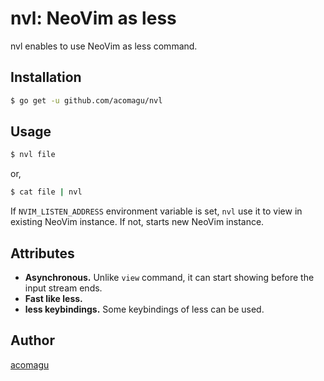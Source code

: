 # nvl: NeoVim as less

nvl enables to use NeoVim as less command.

## Installation

```bash
$ go get -u github.com/acomagu/nvl
```

## Usage

```bash
$ nvl file
```

or,

```bash
$ cat file | nvl
```

If `NVIM_LISTEN_ADDRESS` environment variable is set, `nvl` use it to view in existing NeoVim instance. If not, starts new NeoVim instance.

## Attributes

- **Asynchronous.** Unlike `view` command, it can start showing before the input stream ends.
- **Fast like less.**
- **less keybindings.** Some keybindings of less can be used.

## Author

[acomagu](https://github.com/acomagu)
